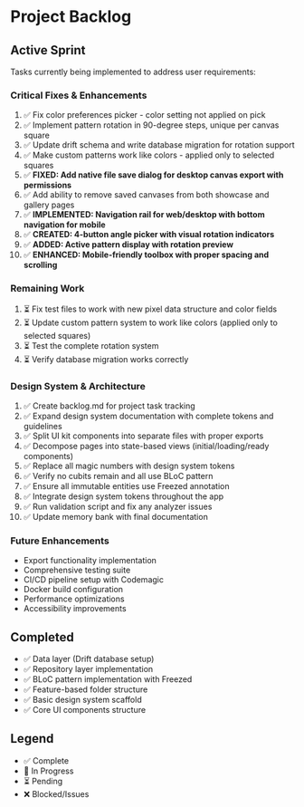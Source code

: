 # Project Backlog

## Active Sprint
Tasks currently being implemented to address user requirements:

### Critical Fixes & Enhancements
1. ✅ Fix color preferences picker - color setting not applied on pick
2. ✅ Implement pattern rotation in 90-degree steps, unique per canvas square
3. ✅ Update drift schema and write database migration for rotation support
4. ✅ Make custom patterns work like colors - applied only to selected squares
5. ✅ **FIXED: Add native file save dialog for desktop canvas export with permissions**
6. ✅ Add ability to remove saved canvases from both showcase and gallery pages
7. ✅ **IMPLEMENTED: Navigation rail for web/desktop with bottom navigation for mobile**
8. ✅ **CREATED: 4-button angle picker with visual rotation indicators**
9. ✅ **ADDED: Active pattern display with rotation preview**
10. ✅ **ENHANCED: Mobile-friendly toolbox with proper spacing and scrolling**

### Remaining Work
1. ⏳ Fix test files to work with new pixel data structure and color fields
2. ⏳ Update custom pattern system to work like colors (applied only to selected squares)
3. ⏳ Test the complete rotation system
4. ⏳ Verify database migration works correctly

### Design System & Architecture
1. ✅ Create backlog.md for project task tracking
2. ✅ Expand design system documentation with complete tokens and guidelines
3. ✅ Split UI kit components into separate files with proper exports
4. ✅ Decompose pages into state-based views (initial/loading/ready components)
5. ✅ Replace all magic numbers with design system tokens
6. ✅ Verify no cubits remain and all use BLoC pattern
7. ✅ Ensure all immutable entities use Freezed annotation
8. ✅ Integrate design system tokens throughout the app
9. ✅ Run validation script and fix any analyzer issues
10. ✅ Update memory bank with final documentation

### Future Enhancements
- Export functionality implementation
- Comprehensive testing suite
- CI/CD pipeline setup with Codemagic
- Docker build configuration
- Performance optimizations
- Accessibility improvements

## Completed
- ✅ Data layer (Drift database setup)
- ✅ Repository layer implementation
- ✅ BLoC pattern implementation with Freezed
- ✅ Feature-based folder structure
- ✅ Basic design system scaffold
- ✅ Core UI components structure

## Legend
- ✅ Complete
- 🔄 In Progress  
- ⏳ Pending
- ❌ Blocked/Issues
